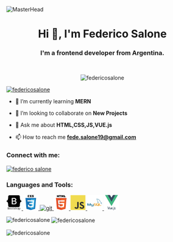 ![MasterHead](https://images.unsplash.com/photo-1617042375876-a13e36732a04?ixlib=rb-4.0.3&ixid=MnwxMjA3fDB8MHxwaG90by1wYWdlfHx8fGVufDB8fHx8&auto=format&fit=crop&w=1170&q=80)
<h1 align="center">Hi 👋, I'm Federico Salone</h1>
<h3 align="center">I'm a frontend developer from Argentina.</h3>  <img src="https://media.tenor.com/2uyENRmiUt0AAAAC/coding.gif" alt="">

                       
<p align="center"> <img src="https://komarev.com/ghpvc/?username=federicosalone&label=Profile%20views&color=0e75b6&style=flat" alt="federicosalone" /> </p>

<p align="left"> <a href="https://github.com/ryo-ma/github-profile-trophy"><img src="https://github-profile-trophy.vercel.app/?username=federicosalone" alt="federicosalone" /></a> </p>

- 🌱 I’m currently learning **MERN**

- 👯 I’m looking to collaborate on **New Projects**

- 💬 Ask me about **HTML,CSS,JS,VUE.js**

- 📫 How to reach me **fede.salone19@gmail.com**

<h3 align="left">Connect with me:</h3>
<p align="left">
<a href="https://linkedin.com/in/federico salone" target="blank"><img align="center" src="https://raw.githubusercontent.com/rahuldkjain/github-profile-readme-generator/master/src/images/icons/Social/linked-in-alt.svg" alt="federico salone" height="30" width="40" /></a>
</p>

<h3 align="left">Languages and Tools:</h3>
<p align="left"> <a href="https://getbootstrap.com" target="_blank" rel="noreferrer"> <img src="https://raw.githubusercontent.com/devicons/devicon/master/icons/bootstrap/bootstrap-plain-wordmark.svg" alt="bootstrap" width="40" height="40"/> </a> <a href="https://www.w3schools.com/css/" target="_blank" rel="noreferrer"> <img src="https://raw.githubusercontent.com/devicons/devicon/master/icons/css3/css3-original-wordmark.svg" alt="css3" width="40" height="40"/> </a> <a href="https://git-scm.com/" target="_blank" rel="noreferrer"> <img src="https://www.vectorlogo.zone/logos/git-scm/git-scm-icon.svg" alt="git" width="40" height="40"/> </a> <a href="https://www.w3.org/html/" target="_blank" rel="noreferrer"> <img src="https://raw.githubusercontent.com/devicons/devicon/master/icons/html5/html5-original-wordmark.svg" alt="html5" width="40" height="40"/> </a> <a href="https://developer.mozilla.org/en-US/docs/Web/JavaScript" target="_blank" rel="noreferrer"> <img src="https://raw.githubusercontent.com/devicons/devicon/master/icons/javascript/javascript-original.svg" alt="javascript" width="40" height="40"/> </a> <a href="https://www.mysql.com/" target="_blank" rel="noreferrer"> <img src="https://raw.githubusercontent.com/devicons/devicon/master/icons/mysql/mysql-original-wordmark.svg" alt="mysql" width="40" height="40"/> </a> <a href="https://vuejs.org/" target="_blank" rel="noreferrer"> <img src="https://raw.githubusercontent.com/devicons/devicon/master/icons/vuejs/vuejs-original-wordmark.svg" alt="vuejs" width="40" height="40"/> </a> </p>

<p><img align="left" src="https://github-readme-stats.vercel.app/api/top-langs?username=federicosalone&show_icons=true&locale=en&layout=compact" alt="federicosalone" /></p>

<p>&nbsp;<img align="center" src="https://github-readme-stats.vercel.app/api?username=federicosalone&show_icons=true&locale=en" alt="federicosalone" /></p>

<p><img align="center" src="https://github-readme-streak-stats.herokuapp.com/?user=federicosalone&" alt="federicosalone" /></p>
